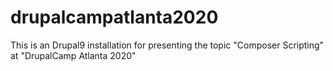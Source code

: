 # drupalcampatlanta2020
This is an Drupal9 installation for presenting the topic "Composer Scripting" at "DrupalCamp Atlanta 2020"
